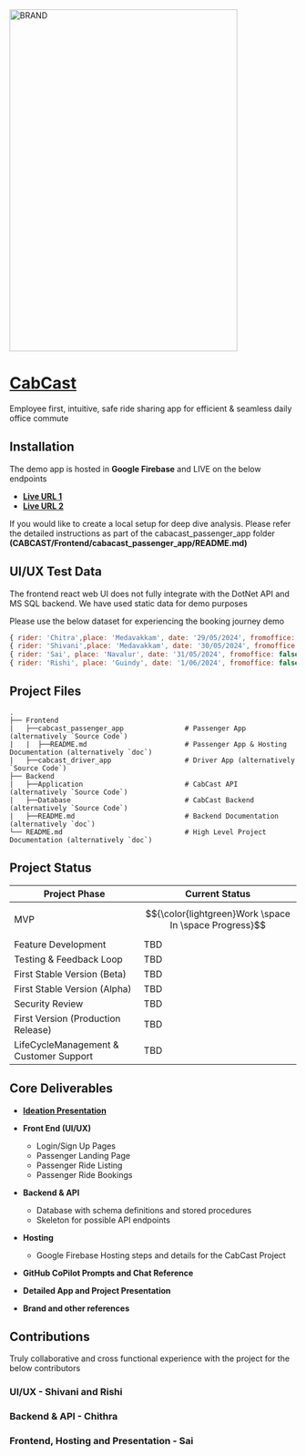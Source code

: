 
<img height="600" width="400" alt="BRAND" src="https://github.com/Shivani99-max/CABCAST/assets/4799507/9516438c-d228-4f9f-8641-4462dec43b28">

# [CabCast](https://cabcast-2024.firebaseapp.com/)

Employee first, intuitive, safe ride sharing app for efficient & seamless daily office commute

## Installation

The demo app is hosted in **Google Firebase** and LIVE on the below endpoints

* **[Live URL 1](https://cabcast-2024.firebaseapp.com/)**
* **[Live URL 2](https://cabcast-2024.web.app/)**

If you would like to create a local setup for deep dive analysis. Please refer the detailed instructions as part of the cabacast_passenger_app folder **(CABCAST/Frontend/cabacast_passenger_app/README.md)**

## UI/UX Test Data

The frontend react web UI does not fully integrate with the DotNet API and MS SQL backend. We have used static data for demo purposes

Please use the below dataset for experiencing the booking journey demo

```jsx
{ rider: 'Chitra',place: 'Medavakkam', date: '29/05/2024', fromoffice: true, toOffice: false, seats: 3},
{ rider: 'Shivani',place: 'Medavakkam', date: '30/05/2024', fromoffice: true, toOffice: false, seats: 4},
{ rider: 'Sai', place: 'Navalur', date: '31/05/2024', fromoffice: false, toOffice: true, seats:5 },
{ rider: 'Rishi', place: 'Guindy', date: '1/06/2024', fromoffice: false, tooffice:true, seats: 6 }
```
## Project Files
    .
    ├── Frontend
    |   ├──cabcast_passenger_app               # Passenger App (alternatively `Source Code`)
    |   |  ├──README.md                        # Passenger App & Hosting Documentation (alternatively `doc`)
    |   ├──cabcast_driver_app                  # Driver App (alternatively `Source Code`)
    ├── Backend 
    |   ├──Application                         # CabCast API (alternatively `Source Code`)
    |   ├──Database                            # CabCast Backend (alternatively `Source Code`)
    |   ├──README.md                           # Backend Documentation (alternatively `doc`)
    └── README.md                              # High Level Project Documentation (alternatively `doc`)

## Project Status

| Project Phase  | Current Status |
| -------------  | -------------  |
| MVP  | $${\color{lightgreen}Work \space In \space Progress}$$  |
| Feature Development | TBD  |
| Testing & Feedback Loop  | TBD  |
| First Stable Version (Beta)  | TBD  |
| First Stable Version (Alpha)  | TBD |
| Security Review  | TBD  |
| First Version (Production Release)  | TBD  |
| LifeCycleManagement & Customer Support  | TBD  |

## Core Deliverables
* **[Ideation Presentation](https://prezi.com/view/reaJlM5NkSX6rC5Uy7Pb/)**

* **Front End (UI/UX)** 
  * Login/Sign Up Pages
  * Passenger Landing Page
  * Passenger Ride Listing
  * Passenger Ride Bookings
* **Backend & API**
  * Database with schema definitions and stored procedures
  * Skeleton for possible API endpoints

* **Hosting**
  * Google Firebase Hosting steps and details for the CabCast Project

* **GitHub CoPilot Prompts and Chat Reference**

* **Detailed App and Project Presentation**

* **Brand and other references**

## Contributions

Truly collaborative and cross functional experience with the project for the below contributors

### UI/UX - Shivani and Rishi
### Backend & API - Chithra
### Frontend, Hosting and Presentation - Sai
